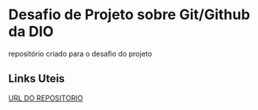 # Desafio de Projeto sobre Git/Github da DIO
repositório criado para o desafio do projeto

## Links Uteis
[URL DO REPOSITORIO](https://github.com/eDrumms/dio-desafio-github-primeiro-repo/new/main)
